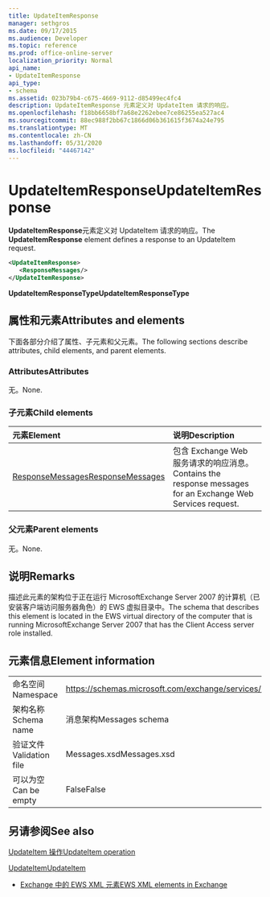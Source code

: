 ```yaml
---
title: UpdateItemResponse
manager: sethgros
ms.date: 09/17/2015
ms.audience: Developer
ms.topic: reference
ms.prod: office-online-server
localization_priority: Normal
api_name:
- UpdateItemResponse
api_type:
- schema
ms.assetid: 023b79b4-c675-4669-9112-d85499ec4fc4
description: UpdateItemResponse 元素定义对 UpdateItem 请求的响应。
ms.openlocfilehash: f18bb6658bf7a68e2262ebee7ce86255ea527ac4
ms.sourcegitcommit: 88ec988f2bb67c1866d06b361615f3674a24e795
ms.translationtype: MT
ms.contentlocale: zh-CN
ms.lasthandoff: 05/31/2020
ms.locfileid: "44467142"
---
```

# <a name="updateitemresponse"></a><span data-ttu-id="76433-103">UpdateItemResponse</span><span class="sxs-lookup"><span data-stu-id="76433-103">UpdateItemResponse</span></span>

<span data-ttu-id="76433-104">**UpdateItemResponse**元素定义对 UpdateItem 请求的响应。</span><span class="sxs-lookup"><span data-stu-id="76433-104">The **UpdateItemResponse** element defines a response to an UpdateItem request.</span></span> 
  
```xml
<UpdateItemResponse>
   <ResponseMessages/>
</UpdateItemResponse>
```

 <span data-ttu-id="76433-105">**UpdateItemResponseType**</span><span class="sxs-lookup"><span data-stu-id="76433-105">**UpdateItemResponseType**</span></span>
## <a name="attributes-and-elements"></a><span data-ttu-id="76433-106">属性和元素</span><span class="sxs-lookup"><span data-stu-id="76433-106">Attributes and elements</span></span>

<span data-ttu-id="76433-107">下面各部分介绍了属性、子元素和父元素。</span><span class="sxs-lookup"><span data-stu-id="76433-107">The following sections describe attributes, child elements, and parent elements.</span></span>
  
### <a name="attributes"></a><span data-ttu-id="76433-108">Attributes</span><span class="sxs-lookup"><span data-stu-id="76433-108">Attributes</span></span>

<span data-ttu-id="76433-109">无。</span><span class="sxs-lookup"><span data-stu-id="76433-109">None.</span></span>
  
### <a name="child-elements"></a><span data-ttu-id="76433-110">子元素</span><span class="sxs-lookup"><span data-stu-id="76433-110">Child elements</span></span>

|<span data-ttu-id="76433-111">**元素**</span><span class="sxs-lookup"><span data-stu-id="76433-111">**Element**</span></span>|<span data-ttu-id="76433-112">**说明**</span><span class="sxs-lookup"><span data-stu-id="76433-112">**Description**</span></span>|
|:-----|:-----|
|[<span data-ttu-id="76433-113">ResponseMessages</span><span class="sxs-lookup"><span data-stu-id="76433-113">ResponseMessages</span></span>](responsemessages.md) <br/> |<span data-ttu-id="76433-114">包含 Exchange Web 服务请求的响应消息。</span><span class="sxs-lookup"><span data-stu-id="76433-114">Contains the response messages for an Exchange Web Services request.</span></span>  <br/> |
   
### <a name="parent-elements"></a><span data-ttu-id="76433-115">父元素</span><span class="sxs-lookup"><span data-stu-id="76433-115">Parent elements</span></span>

<span data-ttu-id="76433-116">无。</span><span class="sxs-lookup"><span data-stu-id="76433-116">None.</span></span>
  
## <a name="remarks"></a><span data-ttu-id="76433-117">说明</span><span class="sxs-lookup"><span data-stu-id="76433-117">Remarks</span></span>

<span data-ttu-id="76433-118">描述此元素的架构位于正在运行 MicrosoftExchange Server 2007 的计算机（已安装客户端访问服务器角色）的 EWS 虚拟目录中。</span><span class="sxs-lookup"><span data-stu-id="76433-118">The schema that describes this element is located in the EWS virtual directory of the computer that is running MicrosoftExchange Server 2007 that has the Client Access server role installed.</span></span>
  
## <a name="element-information"></a><span data-ttu-id="76433-119">元素信息</span><span class="sxs-lookup"><span data-stu-id="76433-119">Element information</span></span>

|||
|:-----|:-----|
|<span data-ttu-id="76433-120">命名空间</span><span class="sxs-lookup"><span data-stu-id="76433-120">Namespace</span></span>  <br/> |https://schemas.microsoft.com/exchange/services/2006/messages  <br/> |
|<span data-ttu-id="76433-121">架构名称</span><span class="sxs-lookup"><span data-stu-id="76433-121">Schema name</span></span>  <br/> |<span data-ttu-id="76433-122">消息架构</span><span class="sxs-lookup"><span data-stu-id="76433-122">Messages schema</span></span>  <br/> |
|<span data-ttu-id="76433-123">验证文件</span><span class="sxs-lookup"><span data-stu-id="76433-123">Validation file</span></span>  <br/> |<span data-ttu-id="76433-124">Messages.xsd</span><span class="sxs-lookup"><span data-stu-id="76433-124">Messages.xsd</span></span>  <br/> |
|<span data-ttu-id="76433-125">可以为空</span><span class="sxs-lookup"><span data-stu-id="76433-125">Can be empty</span></span>  <br/> |<span data-ttu-id="76433-126">False</span><span class="sxs-lookup"><span data-stu-id="76433-126">False</span></span>  <br/> |
   
## <a name="see-also"></a><span data-ttu-id="76433-127">另请参阅</span><span class="sxs-lookup"><span data-stu-id="76433-127">See also</span></span>



[<span data-ttu-id="76433-128">UpdateItem 操作</span><span class="sxs-lookup"><span data-stu-id="76433-128">UpdateItem operation</span></span>](updateitem-operation.md)
  
[<span data-ttu-id="76433-129">UpdateItem</span><span class="sxs-lookup"><span data-stu-id="76433-129">UpdateItem</span></span>](updateitem.md)


- [<span data-ttu-id="76433-130">Exchange 中的 EWS XML 元素</span><span class="sxs-lookup"><span data-stu-id="76433-130">EWS XML elements in Exchange</span></span>](ews-xml-elements-in-exchange.md)

